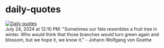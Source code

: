 # daily-quotes
[![Daily quotes](https://github.com/ceepu8/daily-quotes/actions/workflows/daily-quote.yml/badge.svg)](https://github.com/ceepu8/daily-quotes/actions/workflows/daily-quote.yml)<br/>
July 24, 2024 at 12:10 PM: "Sometimes our fate resembles a fruit tree in winter. Who would think that those branches would turn green again and blossom, but we hope it, we know it." - Johann Wolfgang von Goethe
